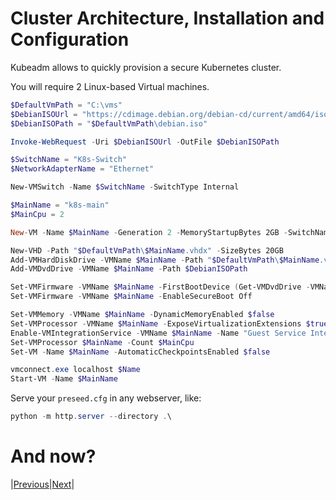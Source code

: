 # Cluster Architecture, Installation and Configuration

Kubeadm allows to quickly provision a secure Kubernetes cluster.

You will require 2 Linux-based Virtual machines.

```powershell
$DefaultVmPath = "C:\vms"
$DebianISOUrl = "https://cdimage.debian.org/debian-cd/current/amd64/iso-cd/debian-12.5.0-amd64-netinst.iso"
$DebianISOPath = "$DefaultVmPath\debian.iso"

Invoke-WebRequest -Uri $DebianISOUrl -OutFile $DebianISOPath

$SwitchName = "K8s-Switch"
$NetworkAdapterName = "Ethernet"

New-VMSwitch -Name $SwitchName -SwitchType Internal

$MainName = "k8s-main"
$MainCpu = 2

New-VM -Name $MainName -Generation 2 -MemoryStartupBytes 2GB -SwitchName $SwitchName

New-VHD -Path "$DefaultVmPath\$MainName.vhdx" -SizeBytes 20GB
Add-VMHardDiskDrive -VMName $MainName -Path "$DefaultVmPath\$MainName.vhdx"
Add-VMDvdDrive -VMName $MainName -Path $DebianISOPath

Set-VMFirmware -VMName $MainName -FirstBootDevice (Get-VMDvdDrive -VMName $MainName)
Set-VMFirmware -VMName $MainName -EnableSecureBoot Off

Set-VMMemory -VMName $MainName -DynamicMemoryEnabled $false
Set-VMProcessor -VMName $MainName -ExposeVirtualizationExtensions $true
Enable-VMIntegrationService -VMName $MainName -Name "Guest Service Interface"
Set-VMProcessor $MainName -Count $MainCpu
Set-VM -Name $MainName -AutomaticCheckpointsEnabled $false

vmconnect.exe localhost $Name
Start-VM -Name $MainName
```

Serve your `preseed.cfg` in any webserver, like:

```powershell
python -m http.server --directory .\
```

# And now?

|[Previous](../4_storage/README.md)|[Next](../6_troubleshooting/README.md)|
